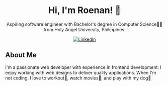 <h1 align="center">Hi, I'm Roenan! 👋</h1>
<p align="center">Aspiring software engineer with Bachelor's degree in Computer Science👨‍🎓from Holy Angel University, Philippines.</p>

<p align="center">
  <a href="https://www.linkedin.com/in/roenan-simon-halili"><img src="https://img.shields.io/badge/LinkedIn-blue?style=flat&logo=linkedin" alt="LinkedIn"></a>
</p>

## About Me

I'm a passionate web developer with experience in frontend development. I enjoy working with web designs to deliver quality applications. When I'm not coding, I love to workout💪, watch movies🍿, and play with my dog🐾
